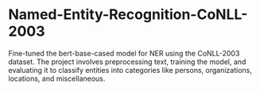 # Named-Entity-Recognition-CoNLL-2003
Fine-tuned the bert-base-cased model for NER using the CoNLL-2003 dataset. The project involves preprocessing text, training the model, and evaluating it to classify entities into categories like persons, organizations, locations, and miscellaneous.
